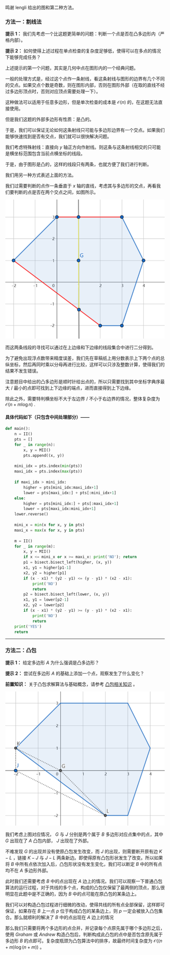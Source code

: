 鸣谢 lengli 给出的图和第二种方法。

### 方法一：割线法

**提示 1：** 我们先考虑一个比这题更简单的问题：判断一个点是否在凸多边形内（严格内部）。

**提示 2：** 如何使得上述过程在单点检查的复杂度足够低，使得可以在多点的情况下能够完成任务？


上述提示的第一个问题，其实是几何中点在图形内的一个经典问题。

一般的处理方式是，经过这个点作一条射线，看这条射线与图形的边界有几个不同的交点。如果交点个数是奇数，则在图形内部，否则在图形外部（在取的直线不经过多边形顶点时，否则对应顶点需要处理一下）。

这种做法可以适用于任意多边形，但是单次检查的成本是 $\mathcal{O}(n)$ 的，在这题无法直接使用。

但是我们这题的外部多边形有性质：是凸的。

于是，我们可以保证无论如何这条射线只可能与多边形边界有一个交点。如果我们能够快速找到是否有交点，我们就可以很快解决问题。

我们考虑特殊射线：直接向 $y$ 轴正方向作射线。则这条与这条射线相交的只可能是横坐标范围包含当前点横坐标的线段。

于是，由于图形是凸的，这样的线段只有两条，也就方便了我们进行判断。

我们用另一种方式表述上面的方法。

我们过需要判断的点作一条垂直于 $x$ 轴的直线，考虑其与多边形的交点，再看我们要判断的点是否在两个交点之间，如图所示。

![割线法](image.png)

而这两条线段的寻找可以通过在上边缘和下边缘的线段集合中进行二分得到。

为了避免出现浮点数带来精度误差，我们先在草稿纸上用分数表示上下两个点的总纵坐标，然后再同时乘以分母再进行比较，这样可以只涉及整数计算，使得我们的结果不发生错误。

注意题目中给出的凸多边形是顺时针给出点的，所以只需要找到其中坐标字典序最大 / 最小的点即可找到上下边缘的端点，进而直接得到上下边缘。

除此之外，需要特判横坐标不大于左边界 / 不小于右边界的情况，整体复杂度为 $\mathcal{O}(n+m\log n)$ .

#### 具体代码如下（只包含中间处理部分）——

```Python []
def main():
    n = II()
    pts = []
    for _ in range(n):
        x, y = MII()
        pts.append((x, y))
    
    mini_idx = pts.index(min(pts))
    maxi_idx = pts.index(max(pts))

    if maxi_idx > mini_idx:
        higher = pts[mini_idx:maxi_idx+1]
        lower = pts[maxi_idx:] + pts[:mini_idx+1]
    else:
        higher = pts[mini_idx:] + pts[:maxi_idx+1]
        lower = pts[maxi_idx:mini_idx+1]
    lower.reverse()

    mini_x = min(x for x, y in pts)
    maxi_x = max(x for x, y in pts)
    
    m = II()
    for _ in range(m):
        x, y = MII()
        if x <= mini_x or x >= maxi_x: print('NO'); return
        p1 = bisect.bisect_left(higher, (x, y))
        x1, y1 = higher[p1-1]
        x2, y2 = higher[p1]
        if (x - x1) * (y2 - y1) <= (y - y1) * (x2 - x1):
            print('NO')
            return
        p2 = bisect.bisect_left(lower, (x, y))
        x1, y1 = lower[p2-1]
        x2, y2 = lower[p2]
        if (x - x1) * (y2 - y1) >= (y - y1) * (x2 - x1):
            print('NO')
            return
    print('YES')
    return
```

---

### 方法二：凸包

**提示 1：** 给定多边形 $A$ 为什么强调是凸多边形？

**提示 2：** 尝试在多边形 $A$ 的基础上添加一个点，观察发生了什么变化？

**前置知识：** 关于凸包求解算法与基础概念，请参考 [凸包相关知识](https://oi-wiki.org/geometry/convex-hull/) 。

![凸包](image-1.png)

我们考虑上图对应情况， $G$ 与 $J$ 分别是两个属于 $B$ 多边形对应点集中的点，其中 $G$ 出现在了 $A$ 凸包内部， $J$ 出现在了外部。

不难发现 $G$ 的出现并没有使原凸包发生改变，而 $J$ 的出现，则需要断开原有边 $K-L$ ，链接 $K-J$ 与 $J-L$ 两条新边。即使得原有凸包形状发生了改变。所以如果将 $B$ 中所有点依次加入后，凸包形状没有发生变化，我们可以断定 $B$ 中的所有点均不在 $A$ 多边形外部。

此时我们还需要考虑 $B$ 中的点出现在 $A$ 边上的情况。我们可以观察一下普通凸包算法的运行过程，对于共线的多个点，构成的凸包仅保留了最两侧的顶点，那么很明显在此题中是不正确的，因为 $B$ 中的点可能在原凸包的某条边上。

我们可以对构造凸包过程进行细微的改动，使得共线的所有点全部保留，这样即可保证，如果存在 $B$ 上一点 $p$ 位于构成凸包的某条边上，则 $p$ 一定会被放入凸包集合。那么就顺利的解决了 $B$ 中的点出现在 $A$ 边上的情况

那么我们只需要将两个多边形的点合并，并记录每个点原先属于哪个多边形之后，使用 $Graham$ 或 $Andrew$ 构造凸包后，判断构成此凸包的点中是否包含原先属于多边形 $B$ 的点即可。复杂度瓶颈为凸包算法中的排序，故最终时间复杂度为 $\mathcal {O}((n+m)\log(n+m))$ 。
